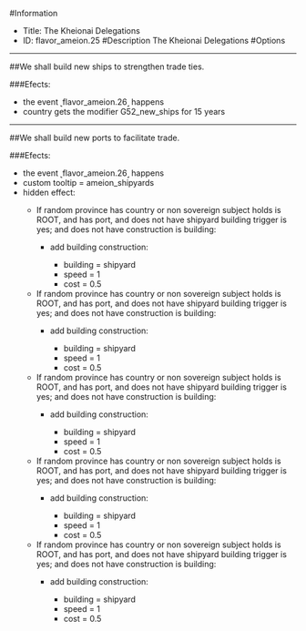 #Information
 - Title: The Kheionai Delegations
 - ID: flavor_ameion.25
#Description
The Kheionai Delegations
#Options

___
##We shall build new ships to strengthen trade ties.

###Efects:<ul><li>the event ˻flavor_ameion.26˼ happens</li><li>country gets the modifier G52_new_ships for 15 years</li></ul>

___
##We shall build new ports to facilitate trade.

###Efects:<ul><li>the event ˻flavor_ameion.26˼ happens</li><li>custom tooltip = ameion_shipyards</li><li>hidden effect:</li><ul><li>If random province has country or non sovereign subject holds is ROOT, and  has port, and does not have shipyard building trigger is yes; and does not have construction is building:</li><ul><li>add building construction:</li><ul><li>building = shipyard</li><li>speed = 1</li><li>cost = 0.5</li></ul></ul><li>If random province has country or non sovereign subject holds is ROOT, and  has port, and does not have shipyard building trigger is yes; and does not have construction is building:</li><ul><li>add building construction:</li><ul><li>building = shipyard</li><li>speed = 1</li><li>cost = 0.5</li></ul></ul><li>If random province has country or non sovereign subject holds is ROOT, and  has port, and does not have shipyard building trigger is yes; and does not have construction is building:</li><ul><li>add building construction:</li><ul><li>building = shipyard</li><li>speed = 1</li><li>cost = 0.5</li></ul></ul><li>If random province has country or non sovereign subject holds is ROOT, and  has port, and does not have shipyard building trigger is yes; and does not have construction is building:</li><ul><li>add building construction:</li><ul><li>building = shipyard</li><li>speed = 1</li><li>cost = 0.5</li></ul></ul><li>If random province has country or non sovereign subject holds is ROOT, and  has port, and does not have shipyard building trigger is yes; and does not have construction is building:</li><ul><li>add building construction:</li><ul><li>building = shipyard</li><li>speed = 1</li><li>cost = 0.5</li></ul></ul></ul></ul>
